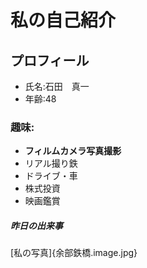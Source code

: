 # 私の自己紹介
## プロフィール
- 氏名:石田　真一
- 年齢:48
### 趣味:
- **フィルムカメラ写真撮影**
- リアル撮り鉄
- ドライブ・車
- 株式投資
- 映画鑑賞
##### 昨日の出来事
 [私の写真]{余部鉄橋.image.jpg}
  
